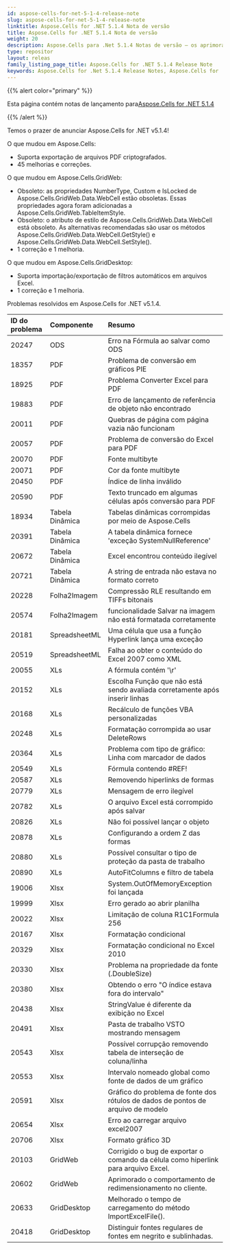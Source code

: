 ```yaml
---
id: aspose-cells-for-net-5-1-4-release-note
slug: aspose-cells-for-net-5-1-4-release-note
linktitle: Aspose.Cells for .NET 5.1.4 Nota de versão
title: Aspose.Cells for .NET 5.1.4 Nota de versão
weight: 20
description: Aspose.Cells para .Net 5.1.4 Notas de versão – os aprimoramentos mais recentes, novos recursos e correções
type: repositor
layout: releas
family_listing_page_title: Aspose.Cells for .NET 5.1.4 Release Note
keywords: Aspose.Cells for .Net 5.1.4 Release Notes, Aspose.Cells for .Net 5.1.4 updates and fixe
---
```

{{% alert color="primary" %}} 

 Esta página contém notas de lançamento para[Aspose.Cells for .NET 5.1.4](https://releases.aspose.com/cells/net/new-releases/aspose.cells-for-.net-5.1.4/)

{{% /alert %}} 

 Temos o prazer de anunciar Aspose.Cells for .NET v5.1.4!

 O que mudou em Aspose.Cells:

- Suporta exportação de arquivos PDF criptografados.
- 45 melhorias e correções.

 O que mudou em Aspose.Cells.GridWeb:

- Obsoleto: as propriedades NumberType, Custom e IsLocked de Aspose.Cells.GridWeb.Data.WebCell estão obsoletas. Essas propriedades agora foram adicionadas a Aspose.Cells.GridWeb.TableItemStyle.
- Obsoleto: o atributo de estilo de Aspose.Cells.GridWeb.Data.WebCell está obsoleto. As alternativas recomendadas são usar os métodos Aspose.Cells.GridWeb.Data.WebCell.GetStyle() e Aspose.Cells.GridWeb.Data.WebCell.SetStyle().
- 1 correção e 1 melhoria.



 O que mudou em Aspose.Cells.GridDesktop:

- Suporta importação/exportação de filtros automáticos em arquivos Excel.
- 1 correção e 1 melhoria.

 Problemas resolvidos em Aspose.Cells for .NET v5.1.4.

|**ID do problema** |**Componente** |**Resumo** |
| :- | :- | :- |
|20247 |ODS | Erro na Fórmula ao salvar como ODS|
|18357 | PDF| Problema de conversão em gráficos PIE|
|18925 | PDF| Problema Converter Excel para PDF|
|19883 | PDF| Erro de lançamento de referência de objeto não encontrado|
|20011 | PDF| Quebras de página com página vazia não funcionam|
|20057 | PDF| Problema de conversão do Excel para PDF|
|20070 | PDF| Fonte multibyte|
|20071 | PDF| Cor da fonte multibyte|
|20450 | PDF| Índice de linha inválido|
|20590 | PDF| Texto truncado em algumas células após conversão para PDF|
|18934 | Tabela Dinâmica| Tabelas dinâmicas corrompidas por meio de Aspose.Cells|
|20391 | Tabela Dinâmica| A tabela dinâmica fornece 'exceção SystemNullReference'|
|20672 | Tabela Dinâmica| Excel encontrou conteúdo ilegível|
|20721 | Tabela Dinâmica| A string de entrada não estava no formato correto|
|20228 | Folha2Imagem| Compressão RLE resultando em TIFFs bitonais|
|20574 | Folha2Imagem| funcionalidade Salvar na imagem não está formatada corretamente|
|20181 |SpreadsheetML | Uma célula que usa a função Hyperlink lança uma exceção|
|20519 |SpreadsheetML | Falha ao obter o conteúdo do Excel 2007 como XML|
|20055 | XLs| A fórmula contém '\r'|
|20152 | XLs| Escolha Função que não está sendo avaliada corretamente após inserir linhas|
|20168 | XLs| Recálculo de funções VBA personalizadas|
|20248 | XLs| Formatação corrompida ao usar DeleteRows|
|20364 | XLs| Problema com tipo de gráfico: Linha com marcador de dados|
|20549 | XLs| Fórmula contendo #REF!|
|20587 | XLs| Removendo hiperlinks de formas|
|20779 | XLs| Mensagem de erro ilegível|
|20782 | XLs| O arquivo Excel está corrompido após salvar|
|20826 | XLs| Não foi possível lançar o objeto|
|20878 | XLs| Configurando a ordem Z das formas|
|20880 | XLs| Possível consultar o tipo de proteção da pasta de trabalho|
|20890 | XLs| AutoFitColumns e filtro de tabela|
|19006 | Xlsx| System.OutOfMemoryException foi lançada|
|19999 | Xlsx| Erro gerado ao abrir planilha|
|20022 | Xlsx| Limitação de coluna R1C1Formula 256|
|20167 | Xlsx| Formatação condicional|
|20329 | Xlsx| Formatação condicional no Excel 2010|
|20330 | Xlsx| Problema na propriedade da fonte (.DoubleSize)|
|20380 | Xlsx|Obtendo o erro "O índice estava fora do intervalo"|
|20438 | Xlsx| StringValue é diferente da exibição no Excel|
|20491 | Xlsx| Pasta de trabalho VSTO mostrando mensagem|
|20543 | Xlsx| Possível corrupção removendo tabela de interseção de coluna/linha|
|20553 | Xlsx| Intervalo nomeado global como fonte de dados de um gráfico|
|20591 | Xlsx| Gráfico do problema de fonte dos rótulos de dados de pontos de arquivo de modelo|
|20654 | Xlsx| Erro ao carregar arquivo excel2007|
|20706 | Xlsx| Formato gráfico 3D|
|20103 | GridWeb| Corrigido o bug de exportar o comando da célula como hiperlink para arquivo Excel.|
|20602 | GridWeb| Aprimorado o comportamento de redimensionamento no cliente.|
|20633 | GridDesktop| Melhorado o tempo de carregamento do método ImportExcelFile().|
|20418 | GridDesktop| Distinguir fontes regulares de fontes em negrito e sublinhadas.|

